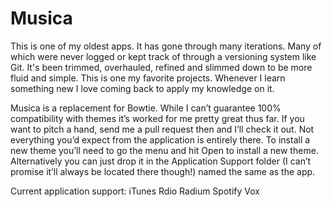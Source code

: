 Musica
======

This is one of my oldest apps. It has gone through many iterations. Many of which were never logged or kept track of through a versioning system like Git. It's been trimmed, overhauled, refined and slimmed down to be more fluid and simple. This is one my favorite projects. Whenever I learn something new I love coming back to apply my knowledge on it.

Musica is a replacement for Bowtie. While I can’t guarantee 100% compatibility with themes it’s worked for me pretty great thus far. If you want to pitch a hand, send me a pull request then and I’ll check it out. Not everything you’d expect from the application is entirely there. To install a new theme you’ll need to go the menu and hit Open to install a new theme. Alternatively you can just drop it in the Application Support folder (I can’t promise it’ll always be located there though!) named the same as the app.

Current application support:
iTunes
Rdio
Radium
Spotify
Vox
